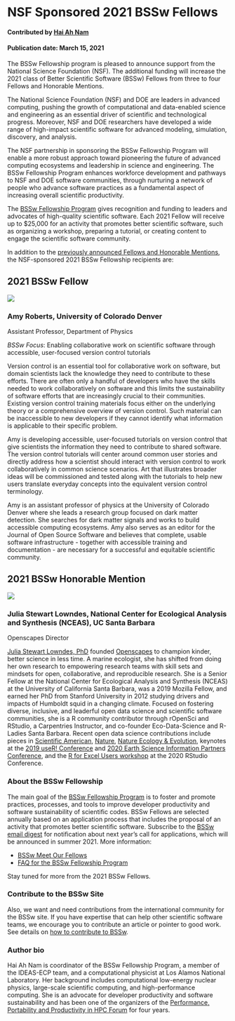 # NSF Sponsored 2021 BSSw Fellows

#### Contributed by [Hai Ah Nam](https://github.com/hnamLANL "Hai Ah Nam GitHub Profile")

#### Publication date: March 15, 2021

The BSSw Fellowship program is pleased to announce support from the National Science Foundation (NSF).  The additional funding will increase the 2021 class of Better Scientific Software (BSSw) Fellows from three to four Fellows and Honorable Mentions.

The National Science Foundation (NSF) and DOE are leaders in advanced computing, pushing the growth of computational and data-enabled science and engineering as an essential driver of scientific and technological progress. Moreover, NSF and DOE researchers have developed a wide range of high-impact scientific software for advanced modeling, simulation, discovery, and analysis. 

The NSF partnership in sponsoring the BSSw Fellowship Program will enable a more robust approach toward pioneering the future of advanced computing ecosystems and leadership in science and engineering.  The BSSw Fellowship Program enhances workforce development and pathways to NSF and DOE software communities, through nurturing a network of people who advance software practices as a fundamental aspect of increasing overall scientific productivity. 

The [BSSw Fellowship Program](https://bssw.io/fellowship) gives recognition and funding to leaders and advocates of high-quality scientific software. Each 2021 Fellow will receive up to $25,000 for an activity that promotes better scientific software, such as organizing a workshop, preparing a tutorial, or creating content to engage the scientific software community.  

In addition to the [previously announced Fellows and Honorable Mentions](https://bssw.io/blog_posts/introducing-the-2021-bssw-fellows), the NSF-sponsored 2021 BSSw Fellowship recipients are:

## 2021 BSSw Fellow

<div class='fellow'>
<div class='img_div'>
  <img src='https://github.com/betterscientificsoftware/images/raw/master/Blog_0121_Fell_Roberts.jpg' class='logo' />
</div>  

<div class='short_bio'>
  <h3> Amy Roberts, University of Colorado Denver</h3>
  <p>Assistant Professor, Department of Physics</p>
  <p><i>BSSw Focus</i>: Enabling collaborative work on scientific software through accessible, user-focused version control tutorials</p>
</div>  
</div>

Version control is an essential tool for collaborative work on software, but domain scientists lack the knowledge they need to contribute to these efforts.  There are often only a handful of developers who have the skills needed to work collaboratively on software and this limits the sustainability of software efforts that are increasingly crucial to their communities.  Existing version control training materials focus either on the underlying theory or a comprehensive overview of version control. Such material can be inaccessible to new developers if they cannot identify what information is applicable to their specific problem. 

Amy is developing accessible, user-focused tutorials on version control that give scientists the information they need to contribute to shared software.  The version control tutorials will center around common user stories and directly address how a scientist should interact with version control to work collaboratively in common science scenarios.  Art that illustrates broader ideas will be commissioned and tested along with the tutorials to help new users translate everyday concepts into the equivalent version control terminology.  

Amy is an assistant professor of physics at the University of Colorado Denver where she leads a research group focused on dark matter detection.  She searches for dark matter signals and works to build accessible computing ecosystems.  Amy also serves as an editor for the Journal of Open Source Software and believes that complete, usable software infrastructure - together with accessible training and documentation - are necessary for a successful and equitable scientific community.


## 2021 BSSw Honorable Mention

<div class='fellow'>
<div class='img_div'>
<img src='https://github.com/betterscientificsoftware/images/raw/master/Blog_0121_HM_Lowndes.jpg' class='logo' />
</div>

<div class='short_bio'>
  <h3>Julia Stewart Lowndes, National Center for Ecological Analysis and Synthesis (NCEAS), UC Santa Barbara</h3>
  <p>Openscapes Director</p> 
</div>
</div>

[Julia Stewart Lowndes, PhD](http://jules32.github.io/) founded [Openscapes](https://openscapes.org/) to champion kinder, better science in less time. A marine ecologist, she has shifted from doing her own research to empowering research teams with skill sets and mindsets for open, collaborative, and reproducible research. She is a Senior Fellow at the National Center for Ecological Analysis and Synthesis (NCEAS) at the University of California Santa Barbara, was a 2019 Mozilla Fellow, and earned her PhD from Stanford University in 2012 studying drivers and impacts of Humboldt squid in a changing climate. Focused on fostering diverse, inclusive, and leaderful open data science and scientific software communities, she is a R community contributor through rOpenSci and RStudio, a Carpentries Instructor, and co-founder Eco-Data-Science and R-Ladies Santa Barbara. Recent open data science contributions include pieces in [Scientific American](https://blogs.scientificamerican.com/observations/open-software-means-kinder-science), [Nature](https://www.nature.com/articles/d41586-019-03335-4), [Nature Ecology & Evolution](https://www.nature.com/articles/s41559-017-0160), keynotes at the [2019 useR! Conference](https://www.openscapes.org/blog/2019/08/22/user-keynote/) and [2020 Earth Science Information Partners Conference](https://docs.google.com/presentation/d/1DjrMaEOw1F7zAIEXq3ZjiiyaqVAjydLyYww7huGfch8/edit?usp=sharing), and the [R for Excel Users workshop](https://rstudio-conf-2020.github.io/r-for-excel/) at the 2020 RStudio Conference.
  


### About the BSSw Fellowship
The main goal of the [BSSw Fellowship Program](https://bssw.io/fellowship) is to foster and promote practices, processes, and tools to improve developer productivity and software sustainability of scientific codes. BSSw Fellows are selected annually based on an application process that includes the proposal of an activity that promotes better scientific software. Subscribe to the [BSSw email digest](https://bssw.io/pages/receive-our-email-digest) for notification about next year’s call for applications, which will be announced in summer 2021.  More information:

- [BSSw Meet Our Fellows](https://bssw.io/pages/meet-our-fellows)
- [FAQ for the BSSw Fellowship Program](https://bssw.io/pages/bssw-fellowship-faq) 

Stay tuned for more from the 2021 BSSw Fellows. 

### Contribute to the BSSw Site
Also, we want and need contributions from the international community for the BSSw site.  If you have expertise that can help other scientific software teams, we encourage you to contribute an article or pointer to good work.  See details on [how to contribute to BSSw](https://bssw.io/pages/what-to-contribute-content-for-better-scientific-software).

### Author bio
Hai Ah Nam is coordinator of the BSSw Fellowship Program, a member of the IDEAS-ECP team, and a computational physicist at Los Alamos National Laboratory.  Her  background includes computational low-energy nuclear physics, large-scale scientific computing, and high-performance computing. She is an advocate for developer productivity and software sustainability and has been one of the organizers of the [Performance, Portability and Productivity in HPC Forum](https://p3hpcforum2020.alcf.anl.gov/) for four years.

<!---
Publish: yes
RSS update: 2020-12-16
Categories: collaboration
Topics: projects and organizations
Tags: bssw-article
Level: 2
Prerequisites: default
Aggregate: none
--->
